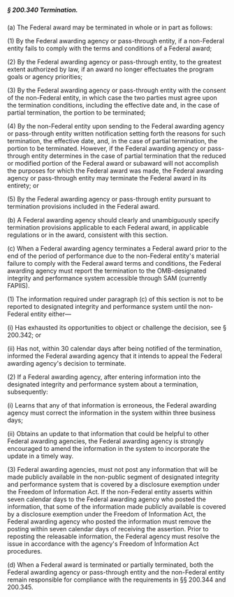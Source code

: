 ##### § 200.340 Termination. #####

(a) The Federal award may be terminated in whole or in part as follows:

(1) By the Federal awarding agency or pass-through entity, if a non-Federal entity fails to comply with the terms and conditions of a Federal award;

(2) By the Federal awarding agency or pass-through entity, to the greatest extent authorized by law, if an award no longer effectuates the program goals or agency priorities;

(3) By the Federal awarding agency or pass-through entity with the consent of the non-Federal entity, in which case the two parties must agree upon the termination conditions, including the effective date and, in the case of partial termination, the portion to be terminated;

(4) By the non-Federal entity upon sending to the Federal awarding agency or pass-through entity written notification setting forth the reasons for such termination, the effective date, and, in the case of partial termination, the portion to be terminated. However, if the Federal awarding agency or pass-through entity determines in the case of partial termination that the reduced or modified portion of the Federal award or subaward will not accomplish the purposes for which the Federal award was made, the Federal awarding agency or pass-through entity may terminate the Federal award in its entirety; or

(5) By the Federal awarding agency or pass-through entity pursuant to termination provisions included in the Federal award.

(b) A Federal awarding agency should clearly and unambiguously specify termination provisions applicable to each Federal award, in applicable regulations or in the award, consistent with this section.

(c) When a Federal awarding agency terminates a Federal award prior to the end of the period of performance due to the non-Federal entity's material failure to comply with the Federal award terms and conditions, the Federal awarding agency must report the termination to the OMB-designated integrity and performance system accessible through SAM (currently FAPIIS).

(1) The information required under paragraph (c) of this section is not to be reported to designated integrity and performance system until the non-Federal entity either—

(i) Has exhausted its opportunities to object or challenge the decision, see § 200.342; or

(ii) Has not, within 30 calendar days after being notified of the termination, informed the Federal awarding agency that it intends to appeal the Federal awarding agency's decision to terminate.

(2) If a Federal awarding agency, after entering information into the designated integrity and performance system about a termination, subsequently:

(i) Learns that any of that information is erroneous, the Federal awarding agency must correct the information in the system within three business days;

(ii) Obtains an update to that information that could be helpful to other Federal awarding agencies, the Federal awarding agency is strongly encouraged to amend the information in the system to incorporate the update in a timely way.

(3) Federal awarding agencies, must not post any information that will be made publicly available in the non-public segment of designated integrity and performance system that is covered by a disclosure exemption under the Freedom of Information Act. If the non-Federal entity asserts within seven calendar days to the Federal awarding agency who posted the information, that some of the information made publicly available is covered by a disclosure exemption under the Freedom of Information Act, the Federal awarding agency who posted the information must remove the posting within seven calendar days of receiving the assertion. Prior to reposting the releasable information, the Federal agency must resolve the issue in accordance with the agency's Freedom of Information Act procedures.

(d) When a Federal award is terminated or partially terminated, both the Federal awarding agency or pass-through entity and the non-Federal entity remain responsible for compliance with the requirements in §§ 200.344 and 200.345.